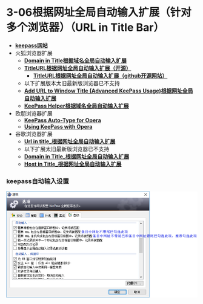 # 3-06根据网址全局自动输入扩展（针对多个浏览器）（URL in Title Bar）
- [**keepass网站**](https://keepass.info/plugins.html#urlintitle)
- 火狐浏览器扩展
	- [**Domain in Title根据域名全局自动输入扩展**](https://addons.mozilla.org/en-US/firefox/addon/domain-in-title/)
	- [**TitleURL根据网址全局自动输入扩展（开源）**](https://addons.mozilla.org/en-US/firefox/addon/url-in-title/)
		- [**TitleURL根据网址全局自动输入扩展（github开源网站）**](https://github.com/cloutierjo/titleUrl)
	- 以下扩展版本太旧最新版浏览器已不支持
	- [**Add URL to Window Title (Advanced KeePass Usage)根据网址全局自动输入扩展**](https://addons.mozilla.org/en-US/firefox/addon/add-url-to-window-title/)
	- [**KeePass Helper根据域名全局自动输入扩展**](https://addons.mozilla.org/en-US/firefox/addon/keepass-helper/)
- 欧朋浏览器扩展
	- [**KeePass Auto-Type for Opera**](https://danq.me/projects/keepass-for-opera/)
	- [**Using KeePass with Opera**](https://web.archive.org/web/20120506105834/http://jean-francois.im/2009/03/using-keepass-with-opera.html)
- 谷歌浏览器扩展
	- [**Url in title_根据网址全局自动输入扩展**](https://chrome.google.com/webstore/detail/url-in-title/ignpacbgnbnkaiooknalneoeladjnfgb)
	- 以下扩展太旧最新版浏览器已不支持
	- [**Domain in Title_根据网址全局自动输入扩展**](https://chrome.google.com/webstore/detail/domain-in-title/bodphonkppglbgndfcladhogaciihdhb)
	- [**Host in Title_根据网址全局自动输入扩展**](https://chrome.google.com/webstore/detail/host-in-title/ncegdmnpeldnkkicpdjlpgmfnapfnjfk)
### keepass自动输入设置
<p><img src="/图片/3-06根据网址全局自动输入扩展（针对多个浏览器）（URL in Title Bar）.png" alt="/图片/3-06根据网址全局自动输入扩展（针对多个浏览器）（URL in Title Bar）.png"/></p>